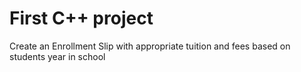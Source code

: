 # First C++ project
Create an Enrollment Slip with appropriate tuition and fees based on students year in school
